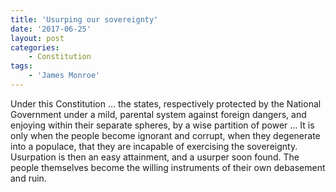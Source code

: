 ```yaml
---
title: 'Usurping our sovereignty'
date: '2017-06-25'
layout: post
categories:
    - Constitution
tags:
    - 'James Monroe'
---
```


Under this Constitution … the states, respectively protected by the National Government under a mild, parental system against foreign dangers, and enjoying within their separate spheres, by a wise partition of power … It is only when the people become ignorant and corrupt, when they degenerate into a populace, that they are incapable of exercising the sovereignty. Usurpation is then an easy attainment, and a usurper soon found. The people themselves become the willing instruments of their own debasement and ruin.